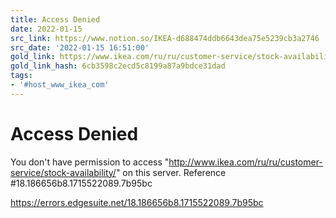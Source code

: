 ```yaml
---
title: Access Denied
date: 2022-01-15
src_link: https://www.notion.so/IKEA-d688474ddb6643dea75e5239cb3a2746
src_date: '2022-01-15 16:51:00'
gold_link: https://www.ikea.com/ru/ru/customer-service/stock-availability/
gold_link_hash: 6cb3598c2ecd5c8199a87a9bdce31dad
tags:
- '#host_www_ikea_com'
---
```



Access Denied
=============


 
You don't have permission to access "http://www.ikea.com/ru/ru/customer-service/stock-availability/" on this server.
Reference #18.186656b8.1715522089.7b95bc


https://errors.edgesuite.net/18.186656b8.1715522089.7b95bc